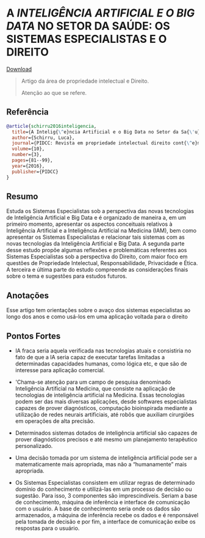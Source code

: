 	
# A *INTELIGÊNCIA ARTIFICIAL E O BIG DATA* NO SETOR DA SAÚDE: OS SISTEMAS ESPECIALISTAS E O DIREITO

[Download](https://periodicos.ufsm.br/educacaoespecial/article/download/42711/pdf)


> Artigo da área de propriedade intelectual e Direito.
> 
> Atenção ao que se refere.

## Referência
```bibtex
@article{schirru2016inteligencia,
  title={A Intelig{\^e}ncia Artificial e o Big Data no Setor da Sa{\'u}de:: Os Sistemas Especialistas e o Direito.},
  author={Schirru, Luca},
  journal={PIDCC: Revista em propriedade intelectual direito cont{\^e}mporaneo},
  volume={10},
  number={3},
  pages={81--99},
  year={2016},
  publisher={PIDCC}
}
```

## Resumo
Estuda os Sistemas Especialistas sob a perspectiva das novas tecnologias de Inteligência Artificial e Big Data e é organizado de maneira a, em um primeiro momento, apresentar os aspectos conceituais relativos à Inteligência Artificial e a Inteligência Artificial na Medicina (IAM), bem como apresentar os Sistemas Especialistas e relacionar tais sistemas com as novas tecnologias da Inteligência Artificial e Big Data. 
A segunda parte desse estudo propõe algumas reflexões e problemáticas referentes aos Sistemas Especialistas sob a perspectiva do Direito, com maior foco em questões de Propriedade Intelectual, Responsabilidade, Privacidade e Ética. 
A terceira e última parte do estudo compreende as considerações finais sobre o tema e sugestões para estudos futuros. 

## Anotações
Esse artigo tem orientações sobre o avaço dos sistemas especialistas ao longo dos anos e como usá-los em uma aplicação voltada para o direito

## Pontos Fortes
- IA fraca seria aquela verificada nas tecnologias atuais e consistiria no fato de que a IA seria capaz de executar tarefas limitadas a determinadas capacidades humanas, como lógica etc, e que são de interesse para aplicação comercial. 

- 'Chama-se atenção para um campo de pesquisa denominado Inteligência Artificial na Medicina, que consiste na aplicação de tecnologias de inteligência artificial na Medicina. Essas tecnologias podem ser das mais diversas aplicações, desde softwares especialistas capazes de prover diagnósticos, computação bioinspirada mediante a utilização de redes neurais artificiais, até robôs que auxiliam cirurgiões em operações de alta precisão.

- Determinados sistemas dotados de inteligência artificial são capazes de prover diagnósticos precisos e até mesmo um planejamento terapêutico personalizado.

- Uma decisão tomada por um sistema de inteligência artificial pode ser a matematicamente mais apropriada, mas não a “humanamente” mais apropriada.

- Os Sistemas Especialistas consistem em utilizar regras de determinado domínio do conhecimento e utilizá-las em um processo de decisão ou sugestão. Para isso, 3 componentes são imprescindíveis. Seriam a base de conhecimento, máquina de inferência e interface de comunicação com o usuário. A base de conhecimento seria onde os dados são armazenados, a máquina de inferência recebe os dados e é renponsável pela tomada de decisão e por fim, a interface de comunicação exibe os respostas para o usuário.

